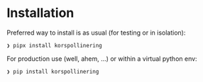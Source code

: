 # Installation

Preferred way to install is as usual (for testing or in isolation):

```console
❯ pipx install korspollinering
```

For production use (well, ahem, ...) or within a virtual python env:

```console
❯ pip install korspollinering
```

